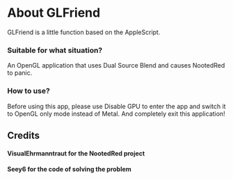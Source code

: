 # About GLFriend

GLFriend is a little function based on the AppleScript.

### Suitable for what situation?

An OpenGL application that uses Dual Source Blend and causes NootedRed to panic.

### How to use?

Before using this app, please use Disable GPU to enter the app and switch it to OpenGL only mode instead of Metal. And completely exit this application!

## Credits
#### VisualEhrmanntraut for the NootedRed project
#### Seey6 for the code of solving the problem 
 
